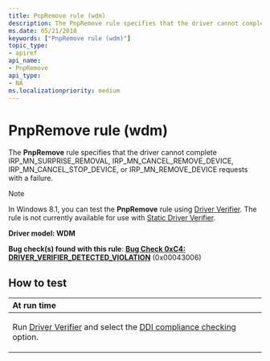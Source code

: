 ```yaml
---
title: PnpRemove rule (wdm)
description: The PnpRemove rule specifies that the driver cannot complete IRP\_MN\_SURPRISE\_REMOVAL, IRP\_MN\_CANCEL\_REMOVE\_DEVICE, IRP\_MN\_CANCEL\_STOP\_DEVICE, or IRP\_MN\_REMOVE\_DEVICE requests with a failure.
ms.date: 05/21/2018
keywords: ["PnpRemove rule (wdm)"]
topic_type:
- apiref
api_name:
- PnpRemove
api_type:
- NA
ms.localizationpriority: medium
---
```


# PnpRemove rule (wdm)


The **PnpRemove** rule specifies that the driver cannot complete IRP\_MN\_SURPRISE\_REMOVAL, IRP\_MN\_CANCEL\_REMOVE\_DEVICE, IRP\_MN\_CANCEL\_STOP\_DEVICE, or IRP\_MN\_REMOVE\_DEVICE requests with a failure.

> [!NOTE]
> In Windows 8.1, you can test the **PnpRemove** rule using [Driver Verifier](./driver-verifier.md). The rule is not currently available for use with [Static Driver Verifier](./static-driver-verifier.md).

 

**Driver model: WDM**

**Bug check(s) found with this rule**: [**Bug Check 0xC4: DRIVER\_VERIFIER\_DETECTED\_VIOLATION**](../debugger/bug-check-0xc4--driver-verifier-detected-violation.md) (0x00043006)


## How to test

<table>
<colgroup>
<col width="100%" />
</colgroup>
<thead>
<tr class="header">
<th align="left">At run time</th>
</tr>
</thead>
<tbody>
<tr class="odd">
<td align="left"><p>Run <a href="/windows-hardware/drivers/devtest/driver-verifier" data-raw-source="[Driver Verifier](./driver-verifier.md)">Driver Verifier</a> and select the <a href="/windows-hardware/drivers/devtest/ddi-compliance-checking" data-raw-source="[DDI compliance checking](./ddi-compliance-checking.md)">DDI compliance checking</a> option.</p></td>
</tr>
</tbody>
</table>

 

